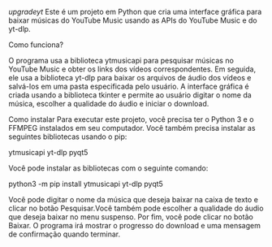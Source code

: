 *upgradeyt*
Este é um projeto em Python que cria uma interface gráfica para baixar músicas do YouTube Music usando as APIs do YouTube Music e do yt-dlp.

Como funciona?

O programa usa a biblioteca ytmusicapi para pesquisar músicas no YouTube Music e obter os links dos vídeos correspondentes. Em seguida, ele usa a biblioteca yt-dlp para baixar os arquivos de áudio dos vídeos e salvá-los em uma pasta especificada pelo usuário. A interface gráfica é criada usando a biblioteca tkinter e permite ao usuário digitar o nome da música, escolher a qualidade do áudio e iniciar o download.

Como instalar
Para executar este projeto, você precisa ter o Python 3 e o FFMPEG instalados em seu computador. Você também precisa instalar as seguintes bibliotecas usando o pip:

ytmusicapi
yt-dlp
pyqt5

Você pode instalar as bibliotecas com o seguinte comando:

python3 -m pip install ytmusicapi yt-dlp pyqt5



Você pode digitar o nome da música que deseja baixar na caixa de texto e clicar no botão Pesquisar.Você também pode escolher a qualidade do áudio que deseja baixar no menu suspenso. Por fim, você pode clicar no botão Baixar. O programa irá mostrar o progresso do download e uma mensagem de confirmação quando terminar.
